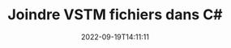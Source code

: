 ---
############################# Static ############################
layout: "auto-gen-merger"
date: 2022-09-19T14:11:11
draft: false
otherformats: epub html mht mhtml odp ods odt one otp ott pdf pps ppsx ppt pptx rtf

############################# Head ############################
head_title: "Joindre les fichiers VSTM dans C# | VSTM Fusion"
head_description: "Joignez plusieurs fichiers VSTM en un seul fichier à l'aide de l'API de fusion de documents C# .NET. Joignez des pages spécifiques ou des plages de pages de divers documents à un seul document."

############################# Header ############################
title: "Joindre VSTM fichiers dans C#"
description: "Joignez VSTM avec quelques lignes de code .NET."
bg_image: "https://cms.admin.containerize.com/templates/aspose/App_Themes/V3/images/bg/header1.png"
bg_overlay: false
button:
    enable: true
    icon: "fas fa-arrow-down"
    label: "Télécharger la version d'essai gratuite"
    link: "https://downloads.groupdocs.com/merger/net"

############################# SubMenu ############################
submenu:
    enable: true

    left:
        img_alt: "GroupDocs.Merger for .NET"
        image: "https://cms.admin.containerize.com/templates/groupdocs/images/product-logos/90x90-noborder/groupdocs-merger-net.png"
        product: "GroupDocs.Merger"
        platform: ".NET"

    middle:
        button:

            # button loop
            - link: "https://apireference.groupdocs.com/merger/net"
              text: "Référence API"

            # button loop
            - link: "https://github.com/groupdocs-merger"
              text: "Exemples de codes"

            # button loop
            - link: "https://products.groupdocs.app/merger/family"
              text: "Démos en direct"

            # button loop
            - link: "https://purchase.groupdocs.com/pricing/merger/net"
              text: "Tarification"

    right:
        link_download: "https://downloads.groupdocs.com/merger"
        link_learn: "https://docs.groupdocs.com/merger/net"
        link_buy: "https://purchase.groupdocs.com"

############################# About ############################
about:
    enable: true
    title: "À propos de l'API GroupDocs.Merger for .NET"
    content: |
        [GroupDocs.Merger for .NET](/fr/merger/net/) fournit une solution pratique pour joindre plusieurs PDF, Microsoft Office (Word, Excel, PowerPoint, OneNote), OpenDocument, HTML, images et de nombreux autres documents dans un seul fichier au sein des applications .NET. GroupDocs.Merger vous fera économiser beaucoup d'efforts, car vous êtes autorisé à joindre des documents VSTM - il n'est pas nécessaire d'installer de logiciels tiers, d'applications de bureau ou de plug-ins. Désormais, il est inutile de perdre votre temps et de joindre des fichiers manuellement ! La mission de GroupDocs est de fournir la meilleure qualité et de simplifier les workflows de traitement de documents.
        
        L'API GroupDocs.Merger est un bon choix pour les solutions d'entreprise qui ont besoin de fonctionnalités de jointure de fichiers. Ces API sont bien prises en charge sur tous les principaux systèmes d'exploitation et plates-formes, y compris .NET Framework, .NET Standard, .NET Core, Mono.

############################# Steps ############################
steps:
    enable: true
    title_left: "Comment joindre plusieurs fichiers VSTM"
    content_left: |
        [GroupDocs.Merger for .NET](/fr/merger/net/) permet aux développeurs de .NET de joindre facilement deux ou plusieurs fichiers VSTM dans leurs applications en implémentant un quelques étapes faciles.
        
        * Créez une nouvelle instance de **Merger** et transmettez le chemin du document source en tant que paramètre du constructeur.
        * Appelez **Join** de la classe **Merger** et transmettez le deuxième chemin du document source.
        * Appelez **Save** de la classe **Merger** pour enregistrer le document fusionné.

    title_right: "Configuration requise"
    content_right: |
        Les API GroupDocs.Merger for .NET sont prises en charge sur toutes les principales plates-formes et systèmes d'exploitation. Avant d'exécuter le code ci-dessous, assurez-vous que les prérequis suivants sont installés sur votre système.

        * Systèmes d'exploitation : Microsoft Windows, Linux, MacOS
        * Environnements de développement : Visual Studio, Xamarin, MonoDevelop
        * Cadres: .NET Framework, .NET Standard, .NET Core, Mono
        * Téléchargez la dernière version de GroupDocs.Merger for .NET depuis [NuGet](https://www.nuget.org/packages/groupdocs.merger)
         
    code: |
     {{% merger/additional-styles %}}
     {{< merger/code-merger title="Comment joindre des fichiers VSTM à l'aide de l'exemple de code C#">}}

        ```csharp    
        // Joindre VSTM fichiers à l'aide de l'API GroupDocs.Merger
        // Instancier la fusion avec le document d'entrée VSTM
        using (Merger merger = new Merger("input1.vstm"))
          {
            // Appelez la méthode Join de l'instance de classe Merger et passez le deuxième chemin du document source
            merger.Join("input2.vstm");
    
            // Appelez la méthode Save de l'instance de classe Merger pour enregistrer le document fusionné
            merger.Save("merged-file.vstm");
          }
        ```
     {{< /merger/code-merger >}}

############################# Demos ############################
demos:
    enable: true
    title: "Démos en direct - Application en ligne pour joindre des documents"
    content: |
       Joignez-vous à plusieurs fichiers VSTM dès maintenant en visitant le site Web [GroupDocs.Merger Live Demos](https://products.groupdocs.app/merger/vstm).
       La démo en direct présente les avantages suivants.
        
############################# About Formats ############################
about_formats:
    enable: true

############################# More Formats ############################
more_formats:
    enable: true
    title: "Joindre d'autres formats de document"
    content: |
        .NET API de fusion de documents pour les formats de fichiers et les images. Rassemblez certains des formats de documents populaires comme indiqué ci-dessous.

############################# Back to top ###############################
back_to_top:
    enable: true
---